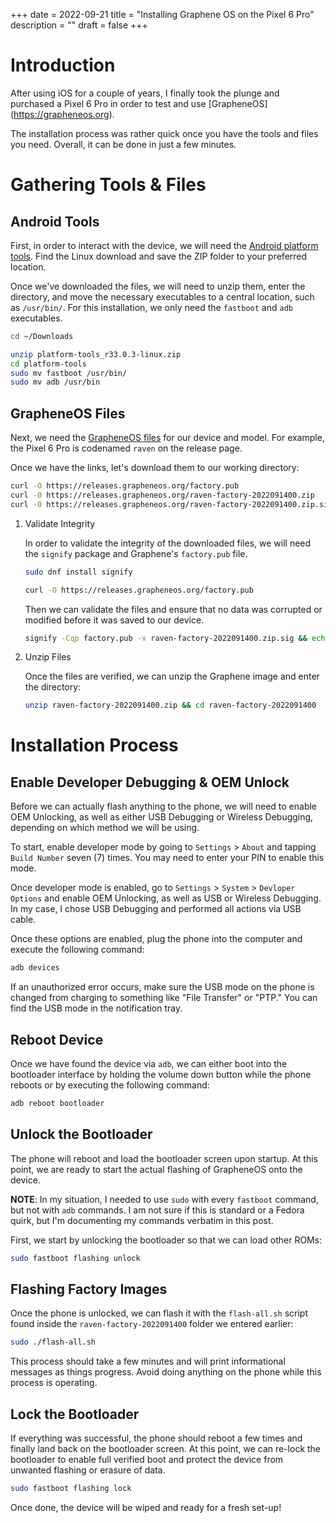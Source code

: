 +++
date = 2022-09-21
title = "Installing Graphene OS on the Pixel 6 Pro"
description = ""
draft = false
+++

# Introduction

After using iOS for a couple of years, I finally took the plunge and
purchased a Pixel 6 Pro in order to test and use \[GrapheneOS\]
(<https://grapheneos.org>).

The installation process was rather quick once you have the tools and
files you need. Overall, it can be done in just a few minutes.

# Gathering Tools & Files

## Android Tools

First, in order to interact with the device, we will need the [Android
platform
tools](https://developer.android.com/studio/releases/platform-tools.html).
Find the Linux download and save the ZIP folder to your preferred
location.

Once we\'ve downloaded the files, we will need to unzip them, enter the
directory, and move the necessary executables to a central location,
such as `/usr/bin/`. For this installation, we only need the
`fastboot` and `adb` executables.

```sh
cd ~/Downloads
```

```sh
unzip platform-tools_r33.0.3-linux.zip
cd platform-tools
sudo mv fastboot /usr/bin/
sudo mv adb /usr/bin
```

## GrapheneOS Files

Next, we need the [GrapheneOS files](https://grapheneos.org/releases)
for our device and model. For example, the Pixel 6 Pro is codenamed
`raven` on the release page.

Once we have the links, let\'s download them to our working directory:

```sh
curl -O https://releases.grapheneos.org/factory.pub
curl -0 https://releases.grapheneos.org/raven-factory-2022091400.zip
curl -0 https://releases.grapheneos.org/raven-factory-2022091400.zip.sig
```

1.  Validate Integrity

    In order to validate the integrity of the downloaded files, we will
    need the `signify` package and Graphene\'s
    `factory.pub` file.

    ```sh
    sudo dnf install signify
    ```

    ```sh
    curl -O https://releases.grapheneos.org/factory.pub
    ```

    Then we can validate the files and ensure that no data was corrupted
    or modified before it was saved to our device.

    ```sh
    signify -Cqp factory.pub -x raven-factory-2022091400.zip.sig && echo verified
    ```

2.  Unzip Files

    Once the files are verified, we can unzip the Graphene image and
    enter the directory:

    ```sh
    unzip raven-factory-2022091400.zip && cd raven-factory-2022091400
    ```

# Installation Process

## Enable Developer Debugging & OEM Unlock

Before we can actually flash anything to the phone, we will need to
enable OEM Unlocking, as well as either USB Debugging or Wireless
Debugging, depending on which method we will be using.

To start, enable developer mode by going to `Settings` \>
`About` and tapping `Build Number` seven (7)
times. You may need to enter your PIN to enable this mode.

Once developer mode is enabled, go to `Settings` \>
`System` \> `Devloper  Options` and enable OEM
Unlocking, as well as USB or Wireless Debugging. In my case, I chose USB
Debugging and performed all actions via USB cable.

Once these options are enabled, plug the phone into the computer and
execute the following command:

```sh
adb devices
```

If an unauthorized error occurs, make sure the USB mode on the phone is
changed from charging to something like \"File Transfer\" or \"PTP.\"
You can find the USB mode in the notification tray.

## Reboot Device

Once we have found the device via `adb`, we can either boot
into the bootloader interface by holding the volume down button while
the phone reboots or by executing the following command:

```sh
adb reboot bootloader
```

## Unlock the Bootloader

The phone will reboot and load the bootloader screen upon startup. At
this point, we are ready to start the actual flashing of GrapheneOS onto
the device.

**NOTE**: In my situation, I needed to use `sudo` with every
`fastboot` command, but not with `adb` commands. I
am not sure if this is standard or a Fedora quirk, but I\'m documenting
my commands verbatim in this post.

First, we start by unlocking the bootloader so that we can load other
ROMs:

```sh
sudo fastboot flashing unlock
```

## Flashing Factory Images

Once the phone is unlocked, we can flash it with the
`flash-all.sh` script found inside the
`raven-factory-2022091400` folder we entered earlier:

```sh
sudo ./flash-all.sh
```

This process should take a few minutes and will print informational
messages as things progress. Avoid doing anything on the phone while
this process is operating.

## Lock the Bootloader

If everything was successful, the phone should reboot a few times and
finally land back on the bootloader screen. At this point, we can
re-lock the bootloader to enable full verified boot and protect the
device from unwanted flashing or erasure of data.

```sh
sudo fastboot flashing lock
```

Once done, the device will be wiped and ready for a fresh set-up!

